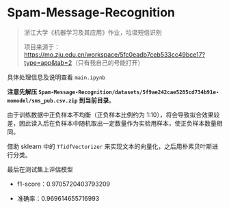 # Spam-Message-Recognition

> 浙江大学《机器学习及其应用》作业，垃圾短信识别
>
> 项目来源于：<https://mo.zju.edu.cn/workspace/5fc0eadb7ceb533cc49bce17?type=app&tab=2>（只有我自己的号能打开）

具体处理信息及说明查看 `main.ipynb`

**注意先解压 `Spam-Message-Recognition/datasets/5f9ae242cae5285cd734b91e-momodel/sms_pub.csv.zip` 到当前目录**。

由于训练数据中正负样本不均衡（正负样本⽐例约为 1:10），将会导致拟合效果较差，因此读⼊后在负样本中随机取出⼀定数量作为实验⽤样本，使正负样本数量相同。

借助 sklearn 中的 `TfidfVectorizer` 来实现⽂本的向量化，之后用朴素贝叶斯进行分类。

最后在测试集上评估模型

- f1-score：0.9705720403793209 

- 准确率：0.969614655716993


